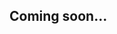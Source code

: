 <!--
title: "Node.js Agent Troubleshooting"
description: "Troubleshooting the Node.js Agent"
-->

## Coming soon...